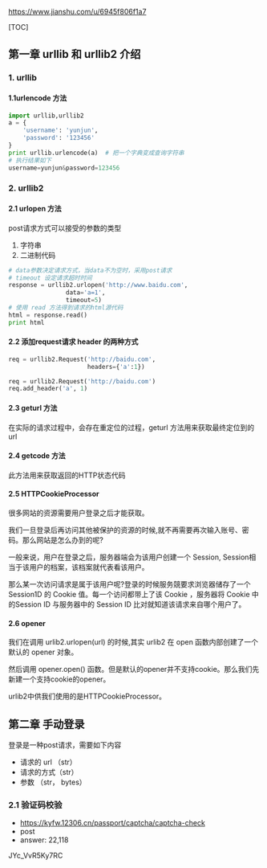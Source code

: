 

https://www.jianshu.com/u/6945f806f1a7

[TOC]

##  第一章 urllib 和 urllib2 介绍

### 1. urllib

#### 1.1urlencode 方法

```python
import urllib,urllib2
a = {
    'username': 'yunjun',
    'password': '123456'
}
print urllib.urlencode(a)  # 把一个字典变成查询字符串
# 执行结果如下
username=yunjun&password=123456
```

### 2. urllib2

#### 2.1 urlopen 方法

post请求方式可以接受的参数的类型

1. 字符串
2. 二进制代码

```python
# data参数决定请求方式，当data不为空时，采用post请求
# timeout 设定请求超时时间
response = urllib2.urlopen('http://www.baidu.com',
                data='a=1',
                timeout=5)
# 使用 read 方法得到请求的html源代码
html = response.read()
print html
```

#### 2.2 添加request请求 header 的两种方式

```python
req = urllib2.Request('http://baidu.com',
                      headers={'a':1})
```

```python
req = urllib2.Request('http://baidu.com')
req.add_header('a', 1)
```

#### 2.3 geturl 方法

在实际的请求过程中，会存在重定位的过程，geturl 方法用来获取最终定位到的 url

#### 2.4 getcode 方法

此方法用来获取返回的HTTP状态代码

#### 2.5 HTTPCookieProcessor

很多网站的资源需要用户登录之后才能获取。

我们一旦登录后再访问其他被保护的资源的时候,就不再需要再次输入账号、密码。那么网站是怎么办到的呢?

一般来说，用户在登录之后，服务器端会为该用户创建一个 Session, Session相当于该用户的档案，该档案就代表看该用户。

那么某一次访问请求是属于该用户呢?登录的时候服务競要求浏览器储存了一个Session1D 的 Cookie 值。每一个访问都带上了该 Cookie ，服务器将 Cookie 中的Session ID 与服务器中的 Session ID 比对就知道该请求来自哪个用户了。

#### 2.6 opener

我们在调用 urlib2.urlopen(url) 的时候,其实 urlib2 在 open 函数内部创建了一个默认的 opener 对象。

然后调用 opener.open() 函数。但是默认的opener并不支持cookie。那么我们先新建一个支持cookie的opener。

urlib2中供我们使用的是HTTPCookieProcessor。



## 第二章 手动登录

登录是一种post请求，需要如下内容

+ 请求的 url （str）
+ 请求的方式（str）
+ 参数 （str， bytes）

###  2.1 验证码校验

+ https://kyfw.12306.cn/passport/captcha/captcha-check
+ post
+ answer: 22,118



JYc_VvR5Ky7RC 



